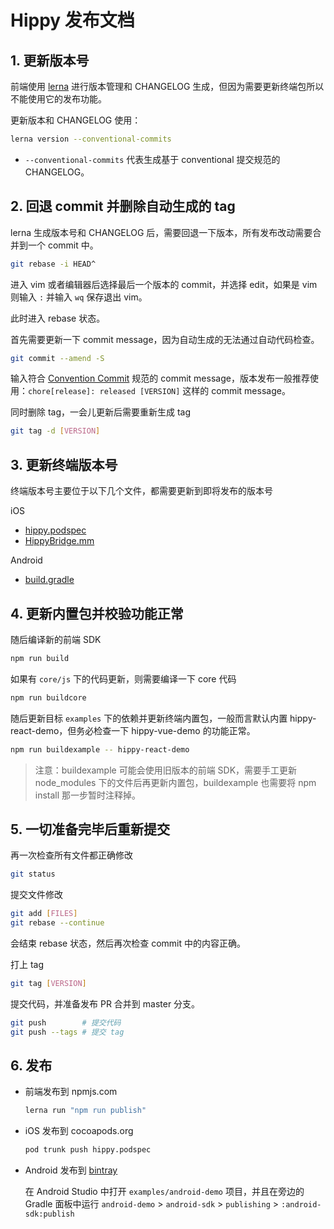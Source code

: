 # Hippy 发布文档

## 1. 更新版本号

前端使用 [lerna](https://lerna.js.org/) 进行版本管理和 CHANGELOG 生成，但因为需要更新终端包所以不能使用它的发布功能。

更新版本和 CHANGELOG 使用：

```bash
lerna version --conventional-commits
```

* `--conventional-commits` 代表生成基于 conventional 提交规范的 CHANGELOG。

## 2. 回退 commit 并删除自动生成的 tag

lerna 生成版本号和 CHANGELOG 后，需要回退一下版本，所有发布改动需要合并到一个 commit 中。

```bash
git rebase -i HEAD^
```

进入 vim 或者编辑器后选择最后一个版本的 commit，并选择 edit，如果是 vim 则输入 `:` 并输入 `wq` 保存退出 vim。

此时进入 rebase 状态。

首先需要更新一下 commit message，因为自动生成的无法通过自动代码检查。

```bash
git commit --amend -S
```

输入符合 [Convention Commit](https://conventionalcommits.org/) 规范的 commit message，版本发布一般推荐使用：`chore[release]: released [VERSION]` 这样的 commit message。

同时删除 tag，一会儿更新后需要重新生成 tag

```bash
git tag -d [VERSION]
```

## 3. 更新终端版本号

终端版本号主要位于以下几个文件，都需要更新到即将发布的版本号

iOS

* [hippy.podspec](https://github.com/Tencent/Hippy/blob/master/hippy.podspec#L11)
* [HippyBridge.mm](https://github.com/Tencent/Hippy/blob/master/ios/sdk/base/HippyBridge.mm#L43)

Android

* [build.gradle](https://github.com/Tencent/Hippy/blob/master/android/sdk/build.gradle#L518)

## 4. 更新内置包并校验功能正常

随后编译新的前端 SDK

```bash
npm run build
```

如果有 `core/js` 下的代码更新，则需要编译一下 core 代码

```bash
npm run buildcore
```

随后更新目标 `examples` 下的依赖并更新终端内置包，一般而言默认内置 hippy-react-demo，但务必检查一下 hippy-vue-demo 的功能正常。

```bash
npm run buildexample -- hippy-react-demo
```

> 注意：buildexample 可能会使用旧版本的前端 SDK，需要手工更新 node_modules 下的文件后再更新内置包，buildexample 也需要将 npm install 那一步暂时注释掉。

## 5. 一切准备完毕后重新提交

再一次检查所有文件都正确修改

```bash
git status
```

提交文件修改

```bash
git add [FILES]
git rebase --continue
```

会结束 rebase 状态，然后再次检查 commit 中的内容正确。

打上 tag

```bash
git tag [VERSION]
```

提交代码，并准备发布 PR 合并到 master 分支。

```bash
git push        # 提交代码
git push --tags # 提交 tag
```

## 6. 发布

* 前端发布到 npmjs.com

  ```bash
  lerna run "npm run publish"
  ```

* iOS 发布到 cocoapods.org

  ```bash
  pod trunk push hippy.podspec
  ```

* Android 发布到 [bintray](https://bintray.com/beta/#/hippy/Hippy/hippy-release?tab=overview)

  在 Android Studio 中打开 `examples/android-demo` 项目，并且在旁边的 Gradle 面板中运行 `android-demo` > `android-sdk` > `publishing` > `:android-sdk:publish`
